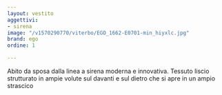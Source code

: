 ```yaml
---
layout: vestito
aggettivi:
- sirena
image: "/v1570290770/viterbo/EGO_1662-E0701-min_hiyxlc.jpg"
brand: ego
ordine: 1

---
```

Abito da sposa dalla linea a sirena moderna e innovativa. Tessuto liscio strutturato in ampie volute sul davanti e sul dietro che si apre in un ampio strascico
